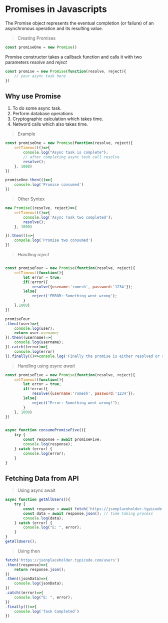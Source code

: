 # Promises in Javascripts

The Promise object represents the eventual completion (or failure) of an asynchronous operation and its resulting value.

> Creating Promises

```js
const promiseOne = new Promise()
```
Promise constructor takes a callback function and calls it with two parameters *resolve* and *reject* 
```js
const promise = new Promise(function(resolve, reject){
    // your async task here
})
```
## Why use Promise

1. To do some async task.
1. Perform database operations
1. Cryptographic calculation which takes time.
1. Netword calls which also takes time.

> Example
```js
const promiseOne = new Promise(function(resolve, reject){
    setTimeout(()=>{
        console.log("Async task is complete");
        // after completing async task call resolve
        resolve();
    }, 1000)
})

promiseOne.then(()=>{
    console.log('Promise consumed')
})
```
> Other Syntex
```js
new Promise((resolve, reject)=>{
    setTimeout(()=>{
        console.log('Async Task two completed');
        resolve();
    }, 1000)

}).then(()=>{
    console.log('Promise two consumed')
})
```

> *Handling reject*
```js

const promiseFour = new Promise(function(resolve, reject){
    setTimeout(function(){
        let error = true;
        if(!error){
            resolve({usename:'romesh', password:'1234'});
        }else{
            reject('ERROR: Something went wrong');
        }
    },1000)
})

promiseFour
.then((user)=>{
    console.log(user);
    return user.usename;
}).then((username)=>{
    console.log(username);
}).catch((error)=>{
    console.log(error)
}).finally(()=>console.log('Finally the promise is either resolved or rejected'))

```

> Handling using *async await*

```js
const promiseFive = new Promise(function(resolve, reject){
    setTimeout(function(){
        let error = true;
        if(!error){
            resolve({username:'romesh', password:'1234'});
        }else{
            reject("Error: Something went wrong!");
        }
    }, 1000)
})


async function consumePromiseFive(){
    try {
        const response = await promiseFive;
        console.log(response);
    } catch (error) {
        console.log(error);
    }
}
```

## Fetching Data from API

> Using async await
```js
async function getAllUsers(){
    try {
        const response = await fetch('https://jsonplaceholder.typicode.com/users');
        const data = await response.json(); // time taking process 
        console.log(data);
    } catch (error) {
        console.log("E: ", error);
    }
}
getAllUsers();

```

> Using then
```js
fetch('https://jsonplaceholder.typicode.com/users')
.then((response)=>{
    return response.json();
})
.then((jsonData)=>{
    console.log(jsonData);
})
.catch((error)=>{
    console.log("E: ", error);
})
.finally(()=>{
    console.log('Task Completed')
})
```